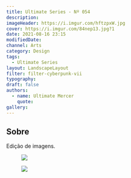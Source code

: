 ```yaml
---
title: Ultimate Series - Nº 054
description:
imageHeader: https://i.imgur.com/hftzpxW.jpg
cover: https://i.imgur.com/84nep13.jpg?1
date: 2021-08-16 23:15
modifiedDate:
channel: Arts
category: Design
tags:
  - Ultimate Series
layout: LandscapeLayout
filter: filter-cyberpunk-vii
typography:
draft: false
authors:
  - name: Ultimate Mercer
    quote:
gallery:
---
```


## Sobre

Edição de imagens.

<figure>
<img src="https://i.imgur.com/hftzpxW.jpg" className="max-w-none mx-auto block"/>
</figure>

<figure>
<img src="https://i.imgur.com/q4PEpci.jpg" className="max-w-none mx-auto block"/>
</figure>
